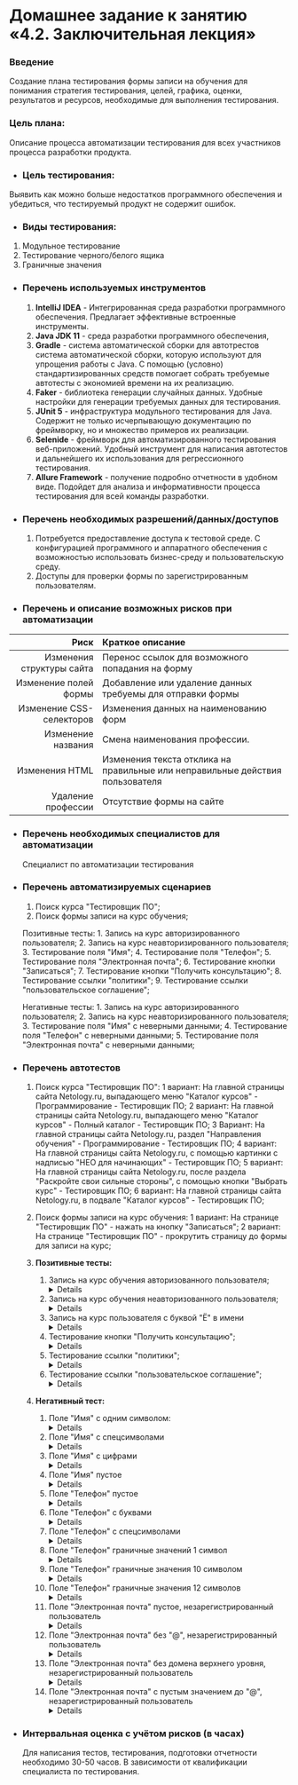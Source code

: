 # Домашнее задание к занятию «4.2. Заключительная лекция»
### Введение
Создание плана тестирования формы записи на обучения для понимания стратегия тестирования, целей, графика, оценки, результатов и ресурсов, необходимые для выполнения тестирования.

### Цель плана: 
Описание процесса автоматизации тестирования для всех участников процесса разработки продукта.

- ### Цель тестирования:
Выявить как можно больше недостатков программного обеспечения и убедиться, что тестируемый продукт не содержит ошибок.

- ### Виды тестирования:

1. Модульное тестирование
2. Тестирование черного/белого ящика
3. Граничные значения

- ### Перечень используемых инструментов 
    1. **IntelliJ IDEA** - Интегрированная среда разработки программного обеспечения. Предлагает эффективные встроенные инструменты.
    2. **Java JDK 11** - среда разработки программного обеспечения, 
    3. **Gradle** - система автоматической сборки для автотрестов система автоматической сборки, которую используют для упрощения работы с Java. С помощью (условно) стандартизированных средств помогает собрать требуемые автотесты с экономией времени на их реализацию.
    4. **Faker** - библиотека генерации случайных данных. Удобные настройки для генерации требуемых данных для тестирования.
    5. **JUnit 5** - инфраструктура модульного тестирования для Java. Содержит не только исчерпывающую документацию по фреймворку, но и множество примеров их реализации.
    6. **Selenide** - фреймворк для автоматизированного тестирования веб-приложений. Удобный инструмент для написания автотестов и дальнейшего их использования для регрессионного тестирования.
    7. **Allure Framework**  - получение подробно отчетности в удобном виде. Подойдет для анализа и информативности процесса тестирования для всей команды разработки.

- ### Перечень необходимых разрешений/данных/доступов
    1. Потребуется предоставление доступа к тестовой среде. С конфигурацией программного и аппаратного обеспечения с возможностью использовать бизнес-среду и пользовательскую среду. 
    2. Доступы для проверки формы по зарегистрированным пользователям.

- ###  Перечень и описание возможных рисков при автоматизации

| Риск | Краткое описание | 
|----:|:------|
|Изменения структуры сайта | Перенос ссылок для возможного попадания на форму |
|Изменение полей формы | Добавление или удаление данных требуемы для отправки формы |
| Изменение CSS- селекторов | Изменения данных на наименованию форм |
| Изменение названия | Смена наименования профессии. |
|Изменения HTML | Изменения текста отклика на правильные или неправильные действия пользователя|
| Удаление профессии | Отсутствие формы на сайте  |

- ###  Перечень необходимых специалистов для автоматизации
    Специалист по автоматизации тестирования

- ###  Перечень автоматизируемых сценариев
    1. Поиск курса "Тестировщик ПО";
    2. Поиск формы записи на курс обучения;

    Позитивные тесты:
            1. Запись на курс авторизированного пользователя;
            2. Запись на курс неавторизированного пользователя;
            3. Тестирование поля "Имя";
            4. Тестирование поля "Телефон";
            5. Тестирование поля "Электронная почта";
            6. Тестирование кнопки "Записаться";
            7. Тестирование кнопки "Получить консультацию";
            8. Тестирование ссылки "политики";
            9. Тестирование ссылки "пользовательское соглашение";

    Негативные тесты:
        1. Запись на курс авторизированного пользователя;
        2. Запись на курс неавторизированного пользователя;
        3. Тестирование поля "Имя" с неверными данными;
        4. Тестирование поля "Телефон" с неверными данными;
        5. Тестирование поля "Электронная почта" с неверными данными;

- ### Перечень автотестов
    1. Поиск курса "Тестировщик ПО":
        1 вариант: На главной страницы сайта Netology.ru, выпадающего меню "Каталог курсов" - Программирование - Тестировщик ПО;
        2 вариант: На главной страницы сайта Netology.ru, выпадающего меню "Каталог курсов" - Полный каталог - Тестировщик ПО;
        3 Вариант: На главной страницы сайта Netology.ru, раздел "Направления обучения" - Программирование - Тестировщик ПО;
        4 вариант: На главной страницы сайта Netology.ru, с помощью картинки с надписью "НЕО для начинающих" - Тестировщик ПО;
        5 вариант: На главной страницы сайта Netology.ru, после раздела "Раскройте свои сильные стороны", с помощью кнопки "Выбрать курс" - Тестировщик ПО;
        6 вариант: На главной страницы сайта Netology.ru, в подвале "Каталог курсов" - Тестировщик ПО;

    2. Поиск формы записи на курс обучения:
        1 вариант: На странице "Тестировщик ПО" - нажать на кнопку "Записаться";
        2 вариант: На странице "Тестировщик ПО" - прокрутить страницу до формы для записи на курс;

    3. **Позитивные тесты:**
        1. Запись на курс обучения авторизованного пользователя;
            <details>
            1. Авторизоваться на сайте Netology.ru;
            2. Открыть форму записи на курс обучения, выбрав один из вариантов поиска формы;
            3. Поля "Имя" и "Телефон" заполнены автоматически;
            4. Нажать кнопку "Записаться";
            5. Появилось сообщение "Заявка принята. В ближайшее время с Вами свяжется наш менеджер";
            </details>
        2. Запись на курс обучения неавторизованного пользователя;
            <details>
            1. Открыть форму записи на курс обучения, выбрав один из вариантов поиска формы;
            2. В поле "Имя" ввести валидные данные;
            3. В поле "Телефон" ввести валидные данные;
            4. В поле "Электронная почта" ввести валидные данные;
            5. Нажать кнопку "Записаться";
            6. Появилось сообщение "Заявка принята. В ближайшее время с Вами свяжется наш менеджер";
            </details>
        3. Запись на курс пользователя с буквой "Ё" в имени
            <details>
            1. Открыть форму записи на курс обучения, выбрав один из вариантов поиска формы;
            2. В поле "Имя" ввести валидные данные с буквой "Ё";
            3. В поле "Телефон" ввести валидные данные;
            4. В поле "Электронная почта" ввести валидные данные;
            5. Нажать кнопку "Записаться";
            6. Появилось сообщение "Заявка принята. В ближайшее время с Вами свяжется наш менеджер";
            </details>
        4. Тестирование кнопки "Получить консультацию";
            <details>
            1. Открыть форму записи на курс обучения, выбрав один из вариантов поиска формы;
            2. В поле "Имя" ввести валидные данные;
            3. В поле "Телефон" ввести валидные данные;
            4. В поле "Электронная почта" ввести валидные данные;
            5. Нажать кнопку "Получить консультацию";
            6. Появилось сообщение "Заявка принята. В ближайшее время с Вами свяжется наш менеджер";
            </details>
        5. Тестирование ссылки "политики";
            <details>
            1. Открыть форму записи на курс обучения, выбрав один из вариантов поиска формы;
            2. Клик на ссылку "политика;
            3. Открылась страница "Политика обработки персональных данных пользователя сайта"
            </details>
        6.  Тестирование ссылки "пользовательское соглашение";
             <details>
            1. Открыть форму записи на курс обучения, выбрав один из вариантов поиска формы;
            2. Клик на ссылку "пользовательское соглашение"
            3. Открылась страница "Пользовательское соглашение"
            </details>
    4. **Негативный тест:**
        1. Поле "Имя" с одним символом:
            <details>
            1. Открыть форму записи на курс обучения, выбрав один из вариантов поиска формы;
            2. Внести в поле "Имя" значение из одной буквы;
            3. Внести  в поле "Телефон" валидное значение;
            4. Поле "Имя" подсвечивается красным, текст ошибки "Должно быть не короче 2 символов";
            </details>
        2. Поле "Имя" с спецсимволами
            <details>
            1. Открыть форму записи на курс обучения, выбрав один из вариантов поиска формы;
            2. Внести в поле "Имя" значение с спецсимволами;
            3. Внести в поле "Телефон" валидное значение;
            4. Поле "Имя" подсвечивается красным, текст ошибки "Должно состоять из букв";
            </details>
        3. Поле "Имя" с цифрами
            <details>
            1. Открыть форму записи на курс обучения, выбрав один из вариантов поиска формы;
            2. Внести в поле "Имя" значение с цифрами;
            3. Внести в поле "Телефон" валидное значение;
            4. Поле "Имя" подсвечивается красным, текст ошибки "Должно состоять из букв";
            </details>
        4. Поле "Имя" пустое
            <details>
            1. Открыть форму записи на курс обучения, выбрав один из вариантов поиска формы;
            2. Внести в поле "Телефон" валидное значение;
            3. Поле "Имя" подсвечивается красным, текст ошибки "Обязательное поле";
            </details>
        5. Поле "Телефон" пустое
            <details>
            1. Открыть форму записи на курс обучения, выбрав один из вариантов поиска формы;
            2. Внести в поле "Имя" валидное значение;
            3. Оставить поле "Телефон" пустым
            4. Поля "Телефон" подсвечивается красным, текст ошибки "Обязательное поле";
            </details>
        6. Поле "Телефон" с буквами
            <details>
            1. Открыть форму записи на курс обучения, выбрав один из вариантов поиска формы;
            2. Внести в поле "Имя" валидное значение;
            3. Внести в поле "Телефон" значение с буквами;
            4. Поле "Телефон" подсвечивается красным, текст ошибки "Номер в формате +9 (999) 999-99-99";
            </details>
        7. Поле "Телефон" с спецсимволами
            <details>
            1. Открыть форму записи на курс обучения, выбрав один из вариантов поиска формы;
            2. Внести в поле "Имя" валидное значение;
            3. Внести в поле "Телефон" значение с спецсимволами;
            4. Поле "Телефон" подсвечивается красным, текст ошибки "Номер в формате +9 (999) 999-99-99";
            </details>
        8. Поле "Телефон" граничные значений 1 символ
            <details>
            1. Открыть форму записи на курс обучения, выбрав один из вариантов поиска формы;
            2. Внести в поле "Имя" валидное значение;
            3. Внести в поле "Телефон" значение с одной цифрой;
            4. Поле "Телефон" подсвечивается красным, текст ошибки "Номер в формате +9 (999) 999-99-99";
            </details>
        9. Поле "Телефон" граничные значения 10 символом
            <details>
            1. Открыть форму записи на курс обучения, выбрав один из вариантов поиска формы;
            2. Внести в поле "Имя" валидное значение;
            3. Внести в поле "Телефон" значение в 10 цифр;
            4. Поле "Телефон" подсвечивается красным, текст ошибки "Номер в формате +9 (999) 999-99-99";
            </details>
        10. Поле "Телефон" граничные значения 12 символов
            <details>
            1. Открыть форму записи на курс обучения, выбрав один из вариантов поиска формы;
            2. Внести в поле "Имя" валидное значение;
            3. Внести в поле "Телефон" значение в 12 цифр;
            4. Поле "Телефон" подсвечивается красным, текст ошибки "Номер в формате +9 (999) 999-99-99";
            </details>
        11. Поле "Электронная почта" пустое, незарегистрированный пользователь
            <details>
            1. Открыть форму записи на курс обучения, выбрав один из вариантов поиска формы;
            2. Внести в поле "Имя" валидное значение;
            3. В поле "Телефон" ввести валидные данные;
            4. Поле "Электронная почта" оставить пустым;
            5. Поле "Электронная почта" подсвечивается красным, текст ошибки "Обязательное поле";
            </details>
        12. Поле "Электронная почта" без "@", незарегистрированный пользователь
            <details>
            1. Открыть форму записи на курс обучения, выбрав один из вариантов поиска формы;
            2. Внести в поле "Имя" валидное значение;
            3. В поле "Телефон" ввести валидные данные;
            4. Поле "Электронная почта" заполнить значением без @ 
            5. Поле "Электронная почта" подсвечивается красным, текст ошибки "Неверный email";
            </details>
        13. Поле "Электронная почта" без домена верхнего уровня, незарегистрированный пользователь
            <details>
            1. Открыть форму записи на курс обучения, выбрав один из вариантов поиска формы;
            2. Внести в поле "Имя" валидное значение;
            3. В поле "Телефон" ввести валидные данные;
            4. Поле "Электронная почта" заполнить значением без домена верхнего уровня;
            5. Поле "Электронная почта" подсвечивается красным, текст ошибки "Неверный email";
            </details>
        14. Поле "Электронная почта" с пустым значением до "@", незарегистрированный пользователь
            <details>
            1. Открыть форму записи на курс обучения, выбрав один из вариантов поиска формы;
            2. Внести в поле "Имя" валидное значение;
            3. В поле "Телефон" ввести валидные данные;
            4. Поле "Электронная почта" заполнить с пустым значением до символа @ 
            5. Поле "Электронная почта" подсвечивается красным, текст ошибки "Неверный email";


- ### Интервальная оценка с учётом рисков (в часах)
    Для написания тестов, тестирования, подготовки отчетности необходимо 30-50 часов. 
    В зависимости от квалификации специалиста по тестирования.